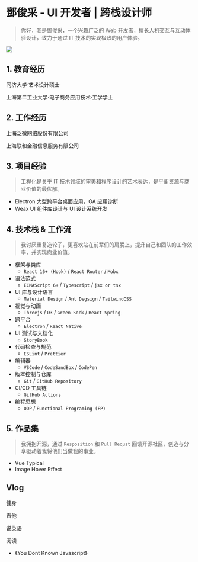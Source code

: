# 鄧俊采 - UI 开发者 | 跨栈设计师

> 你好，我是鄧俊采，一个兴趣广泛的 Web 开发者，擅长人机交互与互动体验设计，致力于通过 IT 技术的实现极致的用户体验。

![](https://pic4.zhimg.com/80/v2-3625104666d70baa294e9a08b89f9dcf_720w.jpg)

## 1. 教育经历

同济大学·艺术设计硕士

上海第二工业大学·电子商务应用技术·工学学士

## 2. 工作经历

上海泛微网络股份有限公司

上海联和金融信息服务有限公司

## 3. 项目经验

> 工程化是关乎 IT 技术领域的审美和程序设计的艺术表达，是平衡资源与商业价值的最优解。

- Electron 大型跨平台桌面应用，OA 应用诊断
- Weax UI 组件库设计与 UI 设计系统开发

## 4. 技术栈 & 工作流

> 我讨厌重复造轮子，更喜欢站在前辈们的肩膀上，提升自己和团队的工作效率，并实现商业价值。

- 框架与类库
  - `React 16+ (Hook)` / `React Router` / `Mobx`
- 语法范式
  - `ECMAScript 6+` / `Typescript` / `jsx or tsx`
- UI 库与设计语言 
  - `Material Design` / `Ant Degsign` / `TailwindCSS`
- 视觉与动画
  - `Threejs` / `D3` / `Green Sock` / `React Spring`
- 跨平台
  - `Electron` / `React Native`
- UI 测试与文档化
  - `StoryBook`
- 代码检查与规范
  - `ESLint` / `Prettier`
- 编辑器
  - `VSCode` / `CodeSandBox` / `CodePen`
- 版本控制与仓库
  - `Git` / `GitHub Repository`
- CI/CD 工具链
  - `GitHub Actions`
- 编程思想
  - `OOP` / `Functional Programing (FP)`

## 5. 作品集

> 我拥抱开源，通过 `Resposition` 和 `Pull Requst` 回馈开源社区，创造与分享驱动着我将他们当做我的事业。

- Vue Typical 
- Image Hover Effect 

## Vlog

健身

吉他

说英语

阅读

- 《You Dont Known Javascript》
